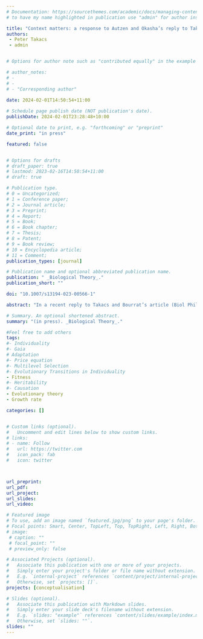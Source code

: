```yaml
---
# Documentation: https://sourcethemes.com/academic/docs/managing-content/ 
# to have my name highlighted in publication use "admin" for author instead of Pierrick Bourrat

title: "Context matters: a response to Autzen and Okasha’s reply to Takacs and Bourrat"
authors:  
 - Peter Takacs
 - admin


# Options for author note such as "contributed equally" in the example below, assuming they are three authors, the third author is corresponding author.

# author_notes:
# - 
# - 
# - "Corresponding author"
 
date: 2024-02-01T14:50:54+11:00

# Schedule page publish date (NOT publication's date).
publishDate: 2024-02-01T23:28:48+10:00

# Optional date to print, e.g. "forthcoming" or "preprint"
date_print: "in press"

featured: false


# Options for drafts
# draft_paper: true
# lastmod: 2023-02-16T14:50:54+11:00
# draft: true

# Publication type.
# 0 = Uncategorized;
# 1 = Conference paper;
# 2 = Journal article;
# 3 = Preprint;
# 4 = Report;
# 5 = Book;
# 6 = Book chapter;
# 7 = Thesis;
# 8 = Patent;
# 9 = Book review;
# 10 = Encyclopedia article;
# 11 = Comment;
publication_types: [journal]

# Publication name and optional abbreviated publication name.
publication: " _Biological Theory_."
publication_short: ""

doi: "10.1007/s13194-023-00566-1"

abstract: "In a recent reply to Takacs and Bourrat’s article (Biol Philos 37:12, 2022), Autzen and Okasha (Biol Philos 37:37, 2022) question our characterization of the relationship between the geometric mean and arithmetic mean measures of fitness. We here take issue with the claim that our characterization falls prey to the mistakes they highlight. Briefly revisiting what Takacs and Bourrat (Biol Philos 37:12, 2022) accomplished reveals that the key issue of difference concerns cases of deterministic but nonconstant growth. Restricting focus to such cases shows that there is in fact no reason for disagreement."

# Summary. An optional shortened abstract.
summary: "(in press). _Biological Theory_."

#Feel free to add others
tags:
#- Individuality
#- Gaia
# Adaptation
#- Price equation
#- Multilevel Selection
#- Evolutionary Transitions in Individuality
- Fitness
#- Heritability
#- Causation
- Evolutionary theory 
- Growth rate

categories: []


# Custom links (optional).
#   Uncomment and edit lines below to show custom links.
# links:
# - name: Follow
#   url: https://twitter.com
#   icon_pack: fab
#   icon: twitter



url_preprint:
url_pdf:
url_project:
url_slides:
url_video:

# Featured image
# To use, add an image named `featured.jpg/png` to your page's folder. 
# Focal points: Smart, Center, TopLeft, Top, TopRight, Left, Right, BottomLeft, Bottom, BottomRight.
# image:
 # caption: ""
 # focal_point: ""
 # preview_only: false

# Associated Projects (optional).
#   Associate this publication with one or more of your projects.
#   Simply enter your project's folder or file name without extension.
#   E.g. `internal-project` references `content/project/internal-project/index.md`.
#   Otherwise, set `projects: []`.
projects: [conceptualisation]

# Slides (optional).
#   Associate this publication with Markdown slides.
#   Simply enter your slide deck's filename without extension.
#   E.g. `slides: "example"` references `content/slides/example/index.md`.
#   Otherwise, set `slides: ""`.
slides: ""
---
```

